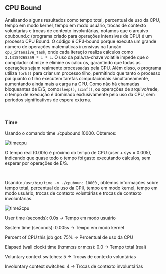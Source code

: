 ## CPU Bound
Analisando alguns resultados como tempo total, percentual de uso da CPU, tempo em modo kernel, tempo em modo usuário, trocas de contexto voluntárias e trocas de contexto involuntárias, notamos que o arquivo cpubound.c (programa criado para operações intensivas de CPU) é um processo CPU Bound. O código é CPU-bound porque executa um grande número de operações matemáticas intensivas na função `cpu_intensive_task`, onde cada iteração realiza cálculos como `3.14159265359 * i * i`. O uso da palavra-chave volatile impede que o compilador otimize e elimine os cálculos, garantindo que todas as operações sejam realmente processadas pela CPU. Além disso, o programa utiliza `fork()` para criar um processo filho, permitindo que tanto o processo pai quanto o filho executem tarefas computacionais simultaneamente, aumentando ainda mais a carga na CPU. Como não há chamadas bloqueantes de E/S, como`sleep()`, `scanf()`, ou operações de arquivo/rede, o tempo de execução é dominado exclusivamente pelo uso da CPU, sem períodos significativos de espera externa.

<p>&nbsp;</p>

### Time 
Usando o comando time ./cpubound 10000. Obtemos:


![timecpu](https://github.com/user-attachments/assets/0cfb8432-cb92-47eb-87ad-1095e1ab00cc)

O tempo real (0.005) é próximo do tempo de CPU (user + sys = 0.005), indicando que quase todo o tempo foi gasto executando cálculos, sem esperar por operações de E/S.

<p>&nbsp;</p>


Usando: `/usr/bin/time -v ./cpubound 10000` , obtemos informações sobre tempo total, percentual de uso da CPU, tempo em modo kernel, tempo em modo usuário, trocas de contexto voluntárias e trocas de contexto involuntárias.





![time2cpu](https://github.com/user-attachments/assets/0160af5e-a600-4fee-809b-8d2c5c043e96)

User time (seconds): 0.0s → Tempo em modo usuário

System time (seconds): 0.005s → Tempo em modo kernel

Percent of CPU this job got: 75% → Percentual de uso da CPU

Elapsed (wall clock) time (h:mm:ss or m:ss): 0.0 → Tempo total (real)

Voluntary context switches: 5 → Trocas de contexto voluntárias

Involuntary context switches: 4 → Trocas de contexto involuntárias

